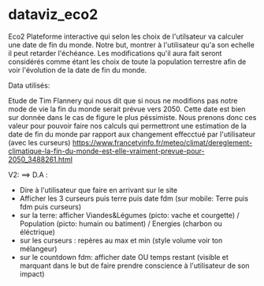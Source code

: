 # dataviz_eco2
Eco2
Plateforme interactive qui selon les choix de  l'utilsateur va calculer une date de fin du monde.
Notre but, montrer à l'utilisateur qu'a son echelle il peut retarder l'échéance.
Les modifications qu'il aura fait seront considérés comme étant les choix de toute la population terrestre 
afin de voir l'évolution de la date de fin du monde.

Data utilisés:

Etude de Tim Flannery qui nous dit que si nous ne modifions pas notre mode de vie la fin du monde serait prévue vers 2050. Cette date est bien sur donnée dans le cas de figure le plus péssimiste. Nous prenons donc ces valeur pour pouvoir faire nos calculs qui permettront une estimation de la date de fin du monde par rapport aux changement effecctué par l'utilisateur (avec les curseurs)
https://www.francetvinfo.fr/meteo/climat/dereglement-climatique-la-fin-du-monde-est-elle-vraiment-prevue-pour-2050_3488261.html

V2:
==> D.A :
- Dire à l'utilisateur que faire en arrivant sur le site
- Afficher les 3 curseurs puis terre puis date fdm (sur mobile: Terre puis fdm puis curseurs)
- sur la terre: afficher Viandes&Légumes (picto: vache et courgette) / Population (picto: humain ou batiment) / Energies (charbon ou éléctrique)
- sur les curseurs : repères au max et min (style volume voir ton mélangeur)
- sur le countdown fdm: afficher date OU temps restant (visible et marquant dans le but de faire prendre conscience à l'utilisateur de son impact)
